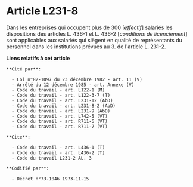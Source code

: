 # Article L231-8

Dans les entreprises qui occupent plus de 300 [*effectif*] salariés les dispositions des articles L. 436-1 et L. 436-2
[*conditions de licenciement*] sont applicables aux salariés qui siègent en qualité de représentants du personnel dans les
institutions prévues au 3. de l'article L. 231-2.

**Liens relatifs à cet article**

	**Cité par**:

	  - Loi n°82-1097 du 23 décembre 1982 - art. 11 (V)
	  - Arrêté du 12 décembre 1985 - art. Annexe (V)
	  - Code du travail - art. L122-1 (M)
	  - Code du travail - art. L122-3-7 (T)
	  - Code du travail - art. L231-12 (AbD)
	  - Code du travail - art. L231-8-2 (AbD)
	  - Code du travail - art. L231-9 (AbD)
	  - Code du travail - art. L742-5 (VT)
	  - Code du travail - art. R711-6 (VT)
	  - Code du travail - art. R711-7 (VT)

	**Cite**:

	  - Code du travail - art. L436-1 (T)
	  - Code du travail - art. L436-2 (T)
	  - Code du travail L231-2 AL. 3

	**Codifié par**:

	  - Décret n°73-1046 1973-11-15
